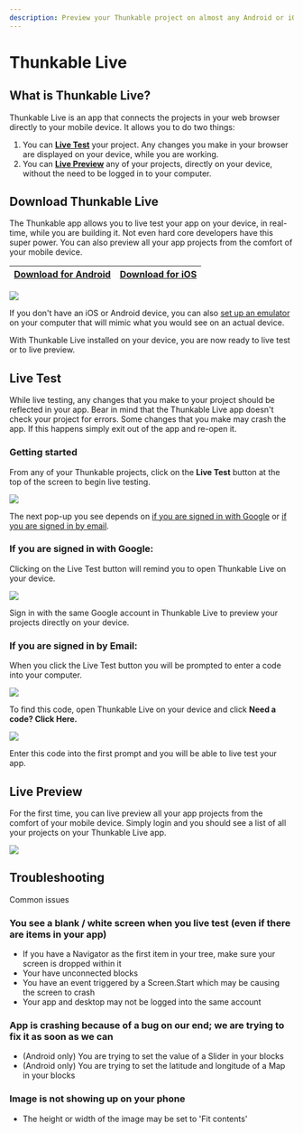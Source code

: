 ```yaml
---
description: Preview your Thunkable project on almost any Android or iOS device.
---
```


# Thunkable Live

## **What is Thunkable Live?**

Thunkable Live is an app that connects the projects in your web browser directly to your mobile device. It allows you to do two things:

1. You can [**Live Test**](file:///@thunkable/s/thunkable-docs/~/edit/drafts/-LnCeo225SCFice-kzC9/live-test#live-test) your project. Any changes you make in your browser are displayed on your device, while you are working.
2. You can [**Live Preview**](file:///@thunkable/s/thunkable-docs/~/edit/drafts/-LnCeo225SCFice-kzC9/live-test#live-preview) any of your projects, directly on your device, without the need to be logged in to your computer.

## **Download Thunkable Live**

The Thunkable app allows you to live test your app on your device, in real-time, while you are building it. Not even hard core developers have this super power. You can also preview all your app projects from the comfort of your mobile device.

| [**Download for Android**](https://play.google.com/store/apps/details?id=com.thunkable.live) | [**Download for iOS**](http://appstore.com/thunkablelive) |
| :--- | :--- |


![](.gitbook/assets/appstorepic_email_small.png)

If you don't have an iOS or Android device, you can also [set up an emulator](file:///@thunkable/s/thunkable-docs/~/edit/drafts/-LnCeo225SCFice-kzC9/emulators) on your computer that will mimic what you would see on an actual device.‌

With Thunkable Live installed on your device, you are now ready to live test or to live preview.‌

## **Live Test**

While live testing, any changes that you make to your project should be reflected in your app. Bear in mind that the Thunkable Live app doesn't check your project for errors. Some changes that you make may crash the app. If this happens simply exit out of the app and re-open it.

### **Getting started**

From any of your Thunkable projects, click on the **Live Test** button at the top of the screen to begin live testing.

![](.gitbook/assets/live_test%20%281%29.png)

‌The next pop-up you see depends on [if you are signed in with Google](file:///@thunkable/s/thunkable-docs/~/edit/drafts/-LnCeo225SCFice-kzC9/live-test#if-you-are-signed-in-with-google) or [if you are signed in by email](file:///@thunkable/s/thunkable-docs/~/edit/drafts/-LnCeo225SCFice-kzC9/live-test#if-you-are-signed-in-by-email).‌

### **If you are signed in with Google:**

Clicking on the Live Test button will remind you to open Thunkable Live on your device.

![](.gitbook/assets/lt_gmail.png)

Sign in with the same Google account in Thunkable Live to preview your projects directly on your device.

### **If you are signed in by Email:**

When you click the Live Test button you will be prompted to enter a code into your computer.

![](.gitbook/assets/lt_email.png)

To find this code, open Thunkable Live on your device and click **Need a code? Click Here.**

![](.gitbook/assets/live2%20%281%29.png)

Enter this code into the first prompt and you will be able to live test your app.

## **Live Preview**

For the first time, you can live preview all your app projects from the comfort of your mobile device. Simply login and you should see a list of all your projects on your Thunkable Live app.

![](.gitbook/assets/live-preview-fig-1%20%281%29.gif)

## Troubleshooting

Common issues

### **You see a blank / white screen when you live test \(even if there are items in your app\)**

* If you have a Navigator as the first item in your tree, make sure your screen is dropped within it
* Your have unconnected blocks
* You have an event triggered by a Screen.Start which may be causing the screen to crash
* Your app and desktop may not be logged into the same account

### **App is crashing because of a bug on our end; we are trying to fix it as soon as we can**

* \(Android only\) You are trying to set the value of a Slider in your blocks 
* \(Android only\) You are trying to set the latitude and longitude of a Map in your blocks

### **Image is not showing up on your phone**

* The height or width of the image may be set to 'Fit contents'

